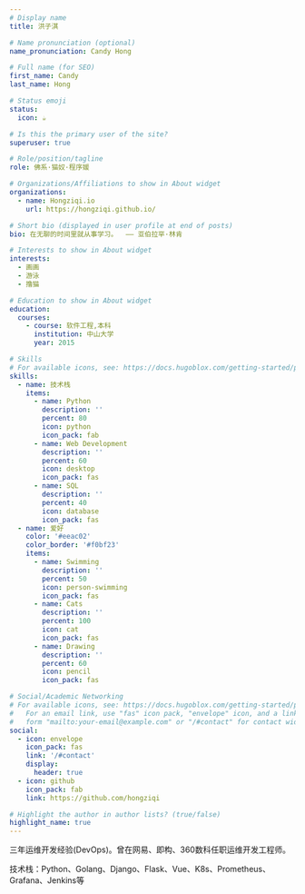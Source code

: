 ```yaml
---
# Display name
title: 洪子淇

# Name pronunciation (optional)
name_pronunciation: Candy Hong

# Full name (for SEO)
first_name: Candy
last_name: Hong

# Status emoji
status:
  icon: ☕️

# Is this the primary user of the site?
superuser: true

# Role/position/tagline
role: 佛系·猫奴·程序媛

# Organizations/Affiliations to show in About widget
organizations:
  - name: Hongziqi.io
    url: https://hongziqi.github.io/

# Short bio (displayed in user profile at end of posts)
bio: 在无聊的时间里就从事学习。  —— 亚伯拉罕·林肯

# Interests to show in About widget
interests:
  - 画画
  - 游泳
  - 撸猫

# Education to show in About widget
education:
  courses:
    - course: 软件工程,本科
      institution: 中山大学
      year: 2015

# Skills
# For available icons, see: https://docs.hugoblox.com/getting-started/page-builder/#icons
skills:
  - name: 技术栈
    items:
      - name: Python
        description: ''
        percent: 80
        icon: python
        icon_pack: fab
      - name: Web Development
        description: ''
        percent: 60
        icon: desktop
        icon_pack: fas
      - name: SQL
        description: ''
        percent: 40
        icon: database
        icon_pack: fas
  - name: 爱好
    color: '#eeac02'
    color_border: '#f0bf23'
    items:
      - name: Swimming
        description: ''
        percent: 50
        icon: person-swimming
        icon_pack: fas
      - name: Cats
        description: ''
        percent: 100
        icon: cat
        icon_pack: fas
      - name: Drawing
        description: ''
        percent: 60
        icon: pencil
        icon_pack: fas

# Social/Academic Networking
# For available icons, see: https://docs.hugoblox.com/getting-started/page-builder/#icons
#   For an email link, use "fas" icon pack, "envelope" icon, and a link in the
#   form "mailto:your-email@example.com" or "/#contact" for contact widget.
social:
  - icon: envelope
    icon_pack: fas
    link: '/#contact'
    display:
      header: true
  - icon: github
    icon_pack: fab
    link: https://github.com/hongziqi

# Highlight the author in author lists? (true/false)
highlight_name: true
---
```


三年运维开发经验(DevOps)。曾在网易、即构、360数科任职运维开发工程师。

技术栈：Python、Golang、Django、Flask、Vue、K8s、Prometheus、Grafana、Jenkins等
